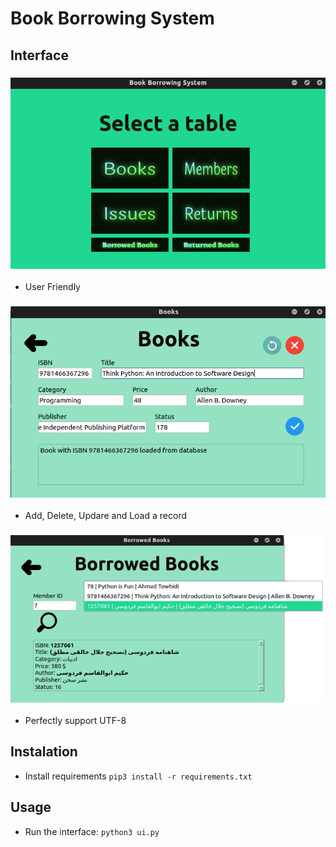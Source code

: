 # Book Borrowing System

## Interface
### ![alt tag](screenshots/sc01.png)
- User Friendly
### ![alt tag](screenshots/sc02.png)
- Add, Delete, Updare and Load a record
### ![alt tag](screenshots/sc03.png)
- Perfectly support UTF-8

## Instalation
- Install requirements `pip3 install -r requirements.txt`

## Usage
- Run the interface: `python3 ui.py`
